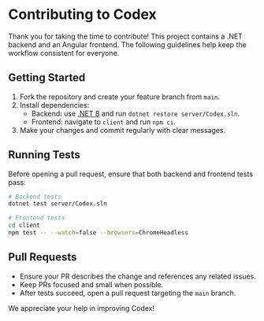 # Contributing to Codex

Thank you for taking the time to contribute! This project contains a .NET backend and an Angular frontend. The following guidelines help keep the workflow consistent for everyone.

## Getting Started

1. Fork the repository and create your feature branch from `main`.
2. Install dependencies:
   - Backend: use [.NET 8](https://dotnet.microsoft.com/) and run `dotnet restore server/Codex.sln`.
   - Frontend: navigate to `client` and run `npm ci`.
3. Make your changes and commit regularly with clear messages.

## Running Tests

Before opening a pull request, ensure that both backend and frontend tests pass:

```bash
# Backend tests
dotnet test server/Codex.sln

# Frontend tests
cd client
npm test -- --watch=false --browsers=ChromeHeadless
```

## Pull Requests

- Ensure your PR describes the change and references any related issues.
- Keep PRs focused and small when possible.
- After tests succeed, open a pull request targeting the `main` branch.

We appreciate your help in improving Codex!
